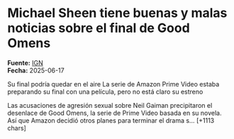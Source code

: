 # Michael Sheen tiene buenas y malas noticias sobre el final de Good Omens

**Fuente:** [IGN](https://es.ign.com/amazon-prime-video/217863/news/michael-sheen-tiene-buenas-y-malas-noticias-sobre-el-final-de-good-omens)  
**Fecha:** 2025-06-17

Su final podría quedar en el aire
La serie de Amazon Prime Video estaba preparando su final con una película, pero no está claro su estreno

Las acusaciones de agresión sexual sobre Neil Gaiman precipitaron el desenlace de Good Omens, la serie de Prime Video basada en su novela. Así que Amazon decidió otros planes para terminar el drama s… [+1113 chars]
